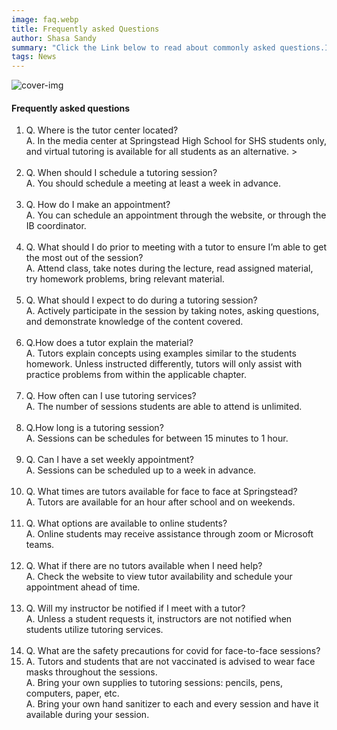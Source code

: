 ```yaml
---
image: faq.webp
title: Frequently asked Questions
author: Shasa Sandy
summary: "Click the Link below to read about commonly asked questions.If you have more questions, reach out by chat or email. "
tags: News
---
```


![cover-img](/images/qandaheader.png)

<article class="articles">
<h4>Frequently asked questions</h4>
<p >
<ol>
<li>
Q. Where is the tutor center located? <br/>
A. In the media center at Springstead High School for SHS students only, and virtual tutoring is available for all students as an alternative. ></li><br/>
<li>
Q. When should I schedule a tutoring session?<br/>
A. You should schedule a meeting at least a week in advance.
</li><br/>
<li>
Q. How do I make an appointment?<br/>
A. You can schedule an appointment through the website, or through the IB coordinator.
</li><br/>
<li>
Q. What should I do prior to meeting with a tutor to ensure I’m able to get the most out of the session?<br/>
A. Attend class, take notes during the lecture, read assigned material, try homework problems, bring relevant material.
</li><br/>
<li>
Q. What should I expect to do during a tutoring session?<br/>
A. Actively participate in the session by taking notes, asking questions, and demonstrate knowledge of the content covered.
</li><br/>
<li>
Q.How does a tutor explain the material?<br/>
A. Tutors explain concepts using examples similar to the students homework. Unless instructed differently,
tutors will only assist with practice problems from within the applicable chapter.
</li><br/>
<li>
Q. How often can I use tutoring services? <br/>
A. The number of sessions students are able to attend is unlimited.
</li><br/>
<li>
Q.How long is a tutoring session?<br/>
A. Sessions can be schedules for between 15 minutes to 1 hour.
</li><br/>
<li>
Q. Can I have a set weekly appointment?<br/>
A. Sessions can be scheduled up to a week in advance.</li><br/>
<li>
Q. What times are tutors available for face to face at Springstead?<br/>
A. Tutors are available for an hour after school and on weekends.
</li><br/>
<li>
Q. What options are available to online students?<br/>
A. Online students may receive assistance through zoom or Microsoft teams.
</li><br/>
<li>
Q. What if there are no tutors available when I need help?<br/>
A. Check the website to view tutor availability and schedule your appointment ahead of time.
</li><br/>
<li>
Q. Will my instructor be notified if I meet with a tutor?<br/>
A. Unless a student requests it, instructors are not notified when students utilize tutoring services.
</li><br/>
<li>
Q. What are the safety precautions for covid for face-to-face sessions?
 <li>
 A. Tutors and students that are not vaccinated is advised to wear face masks throughout the sessions.<br/>
 A. Bring your own supplies to tutoring sessions: pencils, pens, computers, paper, etc.<br/>
 A. Bring your own hand sanitizer to each and every session and have it available during your session.<br/>
</li>
</ol>
</p>

</article>
